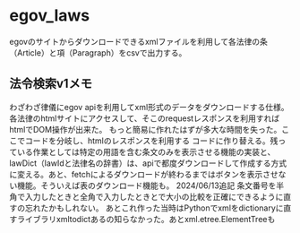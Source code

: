 # egov_laws

egovのサイトからダウンロードできるxmlファイルを利用して各法律の条（Article）と項（Paragraph）をcsvで出力する。

## 法令検索v1メモ
わざわざ律儀にegov apiを利用してxml形式のデータをダウンロードする仕様。
各法律のhtmlサイトにアクセスして、そこのrequestレスポンスを利用すればhtmlでDOM操作が出来た。
もっと簡易に作れたはずが多大な時間を失った。ここでコードを分岐し、htmlのレスポンスを利用する
コードに作り替える。残っている作業としては特定の用語を含む条文のみを表示させる機能の実装と、
lawDict（lawIdと法律名の辞書）は、apiで都度ダウンロードして作成する方式に変える。あと、fetchによるダウンロードが終わるまではボタンを表示させない機能。そういえば表のダウンロード機能も。
2024/06/13追記
条文番号を半角で入力したときと全角で入力したときとで大小の比較を正確にできるように直すの忘れたかもしれない。
あとこれ作った当時はPythonでxmlをdictionaryに直すライブラリxmltodictあるの知らなかった。あとxml.etree.ElementTreeも
